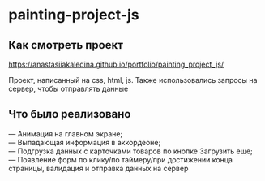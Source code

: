 # painting-project-js

## Как смотреть проект

https://anastasiiakaledina.github.io/portfolio/painting_project_js/

Проект, написанный на css, html, js. Также использовались запросы на сервер, чтобы отправлять данные

## Что было реализовано

— Анимация на главном экране;  
— Выпадающая информация в аккордеоне;  
— Подгрузка данных с карточками товаров по кнопке Загрузить еще;  
— Появление форм по клику/по таймеру/при достижении конца страницы, валидация и отправка данных на сервер
